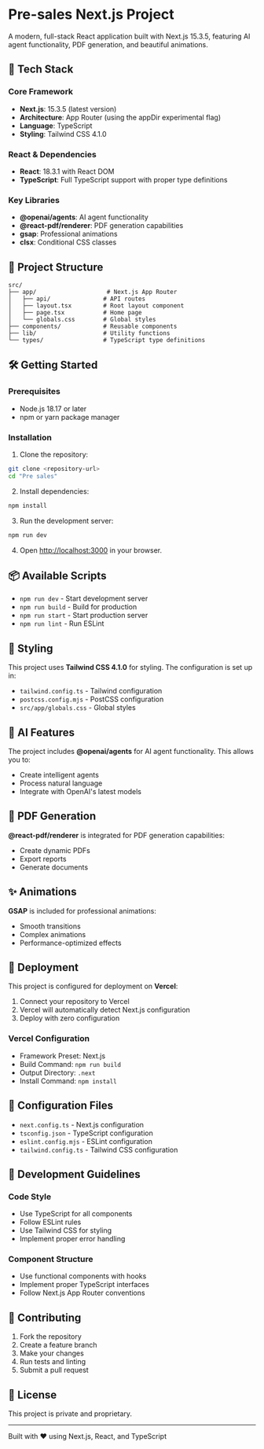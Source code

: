 # Pre-sales Next.js Project

A modern, full-stack React application built with Next.js 15.3.5, featuring AI agent functionality, PDF generation, and beautiful animations.

## 🚀 Tech Stack

### Core Framework
- **Next.js**: 15.3.5 (latest version)
- **Architecture**: App Router (using the appDir experimental flag)
- **Language**: TypeScript
- **Styling**: Tailwind CSS 4.1.0

### React & Dependencies
- **React**: 18.3.1 with React DOM
- **TypeScript**: Full TypeScript support with proper type definitions

### Key Libraries
- **@openai/agents**: AI agent functionality
- **@react-pdf/renderer**: PDF generation capabilities
- **gsap**: Professional animations
- **clsx**: Conditional CSS classes

## 📁 Project Structure

```
src/
├── app/                    # Next.js App Router
│   ├── api/               # API routes
│   ├── layout.tsx         # Root layout component
│   ├── page.tsx           # Home page
│   └── globals.css        # Global styles
├── components/            # Reusable components
├── lib/                   # Utility functions
└── types/                 # TypeScript type definitions
```

## 🛠️ Getting Started

### Prerequisites
- Node.js 18.17 or later
- npm or yarn package manager

### Installation

1. Clone the repository:
```bash
git clone <repository-url>
cd "Pre sales"
```

2. Install dependencies:
```bash
npm install
```

3. Run the development server:
```bash
npm run dev
```

4. Open [http://localhost:3000](http://localhost:3000) in your browser.

## 📦 Available Scripts

- `npm run dev` - Start development server
- `npm run build` - Build for production
- `npm run start` - Start production server
- `npm run lint` - Run ESLint

## 🎨 Styling

This project uses **Tailwind CSS 4.1.0** for styling. The configuration is set up in:
- `tailwind.config.ts` - Tailwind configuration
- `postcss.config.mjs` - PostCSS configuration
- `src/app/globals.css` - Global styles

## 🤖 AI Features

The project includes **@openai/agents** for AI agent functionality. This allows you to:
- Create intelligent agents
- Process natural language
- Integrate with OpenAI's latest models

## 📄 PDF Generation

**@react-pdf/renderer** is integrated for PDF generation capabilities:
- Create dynamic PDFs
- Export reports
- Generate documents

## ✨ Animations

**GSAP** is included for professional animations:
- Smooth transitions
- Complex animations
- Performance-optimized effects

## 🚀 Deployment

This project is configured for deployment on **Vercel**:

1. Connect your repository to Vercel
2. Vercel will automatically detect Next.js configuration
3. Deploy with zero configuration

### Vercel Configuration
- Framework Preset: Next.js
- Build Command: `npm run build`
- Output Directory: `.next`
- Install Command: `npm install`

## 🔧 Configuration Files

- `next.config.ts` - Next.js configuration
- `tsconfig.json` - TypeScript configuration
- `eslint.config.mjs` - ESLint configuration
- `tailwind.config.ts` - Tailwind CSS configuration

## 📝 Development Guidelines

### Code Style
- Use TypeScript for all components
- Follow ESLint rules
- Use Tailwind CSS for styling
- Implement proper error handling

### Component Structure
- Use functional components with hooks
- Implement proper TypeScript interfaces
- Follow Next.js App Router conventions

## 🤝 Contributing

1. Fork the repository
2. Create a feature branch
3. Make your changes
4. Run tests and linting
5. Submit a pull request

## 📄 License

This project is private and proprietary.

---

Built with ❤️ using Next.js, React, and TypeScript
